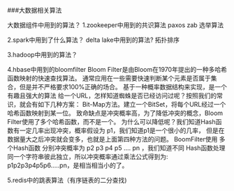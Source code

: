 ###大数据相关算法

大数据组件中用到的算法？
1.zookeeper中用到的共识算法 paxos zab 选举算法

2.spark中用到了什么算法？ delta lake中用到的算法?
 拓扑排序 
 
3.hadoop中用到的算法？ 

4.hbase中用到的bloomfilter
Bloom Filter是由Bloom在1970年提出的一种多哈希函数映射的快速查找算法。
通常应用在一些需要快速判断某个元素是否属于集合，但是并不严格要求100%正确的场合。
基于一种概率数据结构来实现，是一个有趣且强大的算法
给一个URL，怎样知道蜘蛛是否已经访问过呢？按照我们的常识，就会有如下几种方案：
Bit-Map方法。建立一个BitSet，将每个URL经过一个哈希函数映射到某一位。
致命缺点是冲突概率高，为了降低冲突的概念，Bloom Filter使用了多个哈希函数，而不是一个。
为什么可以降低呢？我们知道Hash函数有一定几率出现冲突，概率假设为 p1，我们知道p1是一个很小的几率，
但是在数据量大之后冲突就会变多，也就是上面第四种方法的问题。
BoomFilter使用 多个Hash函数 分别冲突概率为 p2 p3 p4 p5 .... pn ，我们知道不同
Hash函数处理同一个字符串彼此独立，所以冲突概率通过乘法公式得到为: p1p2p3p4p5p6.....pn，是相当相当小的了。

5.redis中的跳表算法（有序链表的二分查找)
